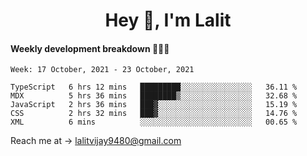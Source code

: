 <h1 align="center">Hey 👋, I'm Lalit</h1>

#### Weekly development breakdown 👨🏻‍💻
<!--START_SECTION:waka-->
```text
Week: 17 October, 2021 - 23 October, 2021

TypeScript   6 hrs 12 mins   █████████░░░░░░░░░░░░░░░░   36.11 % 
MDX          5 hrs 36 mins   ████████▒░░░░░░░░░░░░░░░░   32.68 % 
JavaScript   2 hrs 36 mins   ███▓░░░░░░░░░░░░░░░░░░░░░   15.19 % 
CSS          2 hrs 32 mins   ███▓░░░░░░░░░░░░░░░░░░░░░   14.76 % 
XML          6 mins          ░░░░░░░░░░░░░░░░░░░░░░░░░   00.65 % 
```
<!--END_SECTION:waka-->

Reach me at → lalitvijay9480@gmail.com
